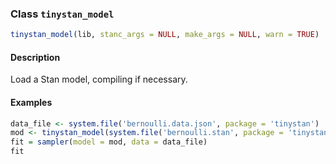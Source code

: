 ### Class `tinystan_model`

```r
tinystan_model(lib, stanc_args = NULL, make_args = NULL, warn = TRUE)
```

#### Description

Load a Stan model, compiling if necessary.

#### Examples

```r
data_file <- system.file('bernoulli.data.json', package = 'tinystan')
mod <- tinystan_model(system.file('bernoulli.stan', package = 'tinystan'))
fit = sampler(model = mod, data = data_file)
fit
```



